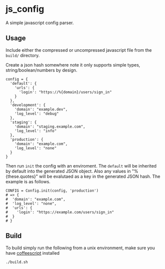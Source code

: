 # js_config

A simple javascript config parser.

## Usage

Include either the compressed or uncompressed javascript file from the `build/` directory.

Create a json hash somewhere note it only supports simple types, string/boolean/numbers by design.

    config = {
      'default': {
        'urls': {
          'login': "https://%{domain}/users/sign_in"
        }
      },
      'development': {
        'domain': "example.dev",
        'log_level': "debug"
      },
      'staging': {
        'domain': "staging.example.com",
        'log_level': "info"
      },
      'production': {
        'domain': "example.com",
        'log_level': "none"
      }
    }


Then run `init` the config with an enviroment. The `default` will be inherited by default into the generated JSON object. Also any values in "%{these.quotes}" will be evalutaed as a key in the generated JSON hash. The example is as follows.

    CONFIG = Config.init(config, 'production')
    # => {
    #  'domain': "example.com",
    #  'log_level': "none",
    #  'urls': {
    #    'login': "https://example.com/users/sign_in"
    #  }
    # }


## Build

To build simply run the following from a unix environment, make sure you have [coffeescript](http://coffeescript.org) installed

    ./build.sh

